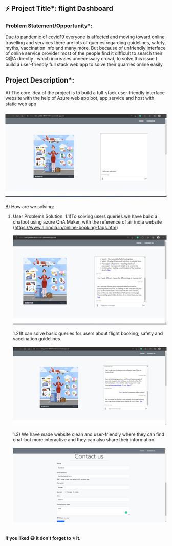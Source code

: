 ## :zap: Project Title*: flight Dashboard 
<!-- <a href='https://ashy-pebble-081011310.1.azurestaticapps.net/'>:smiley: click for demo</a> -->
### Problem Statement/Opportunity*: 
Due to pandemic of covid19 everyone is affected and moving toward online travelling and services there are lots of queries regarding guidelines, safety, myths, vaccination info and many more. But because of unfriendly interface of online  service provider most of the people find it difficult to search their Q@A directly .
which increases unnecessary crowd, to solve this issue I build a user-friendly full stack web app to solve their quarries online easily.

## Project Description*:
A)	The core idea of the project is to build a full-stack user friendly interface website with the help of Azure web app bot, app service and host with static web app
<br></br><img src="https://github.com/Magnetar111/Flight--F-Q/blob/main/image1.png"></img><br></br>
B)	How are we solving:

1)	User Problems Solution: 
1.1)To solving users queries we have build a chatbot using azure QnA Maker, with the reference of  air india website (https://www.airindia.in/online-booking-faqs.htm)
<br></br><img src="https://github.com/Magnetar111/Flight--F-Q/blob/main/image2.png"></img><br></br>
1.2)It can solve basic queries for users about flight booking, safety and vaccination guidelines.
<br></br><img src="https://github.com/Magnetar111/Flight--F-Q/blob/main/image5.png"></img><br></br>
1.3)	We have made website clean and user-friendly where they can find chat-bot more interactive  and they can also share their information.
<br></br><img src="https://github.com/Magnetar111/Flight--F-Q/blob/main/image3.png"></img><br></br>

#### If you liked :smiley: it don't forget to :star: it.

